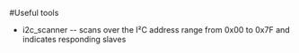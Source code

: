 #Useful tools

- i2c_scanner   -- scans over the I²C address range from 0x00 to 0x7F and indicates responding slaves


